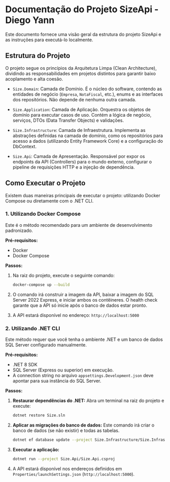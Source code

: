 # Documentação do Projeto SizeApi - Diego Yann

Este documento fornece uma visão geral da estrutura do projeto SizeApi e as instruções para executá-lo localmente.

## Estrutura do Projeto

O projeto segue os princípios da Arquitetura Limpa (Clean Architecture), dividindo as responsabilidades em projetos distintos para garantir baixo acoplamento e alta coesão.

-   `Size.Domain`: Camada de Domínio. É o núcleo do software, contendo as entidades de negócio (`Empresa`, `NotaFiscal`, etc.), enums e as interfaces dos repositórios. Não depende de nenhuma outra camada.

-   `Size.Application`: Camada de Aplicação. Orquestra os objetos de domínio para executar casos de uso. Contém a lógica de negócio, serviços, DTOs (Data Transfer Objects) e validações.

-   `Size.Infrastructure`: Camada de Infraestrutura. Implementa as abstrações definidas na camada de domínio, como os repositórios para acesso a dados (utilizando Entity Framework Core) e a configuração do DbContext.

-   `Size.Api`: Camada de Apresentação. Responsável por expor os endpoints da API (Controllers) para o mundo externo, configurar o pipeline de requisições HTTP e a injeção de dependência.

## Como Executar o Projeto

Existem duas maneiras principais de executar o projeto: utilizando Docker Compose ou diretamente com o .NET CLI.

### 1. Utilizando Docker Compose

Este é o método recomendado para um ambiente de desenvolvimento padronizado.

**Pré-requisitos:**
*   Docker
*   Docker Compose

**Passos:**

1.  Na raiz do projeto, execute o seguinte comando:

    ```bash
    docker-compose up --build
    ```

2.  O comando irá construir a imagem da API, baixar a imagem do SQL Server 2022 Express, e iniciar ambos os contêineres. O health check garante que a API só inicie após o banco de dados estar pronto.

3.  A API estará disponível no endereço: `http://localhost:5000`

### 2. Utilizando .NET CLI

Este método requer que você tenha o ambiente .NET e um banco de dados SQL Server configurado manualmente.

**Pré-requisitos:**
*   .NET 8 SDK
*   SQL Server (Express ou superior) em execução.
*   A connection string no arquivo `appsettings.Development.json` deve apontar para sua instância do SQL Server.

**Passos:**

1.  **Restaurar dependências do .NET:**
    Abra um terminal na raiz do projeto e execute:
    ```bash
    dotnet restore Size.sln
    ```

2.  **Aplicar as migrações do banco de dados:**
    Este comando irá criar o banco de dados (se não existir) e todas as tabelas.
    ```bash
    dotnet ef database update --project Size.Infrastructure/Size.Infrastructure.csproj --startup-project Size.Api/Size.Api.csproj
    ```

3.  **Executar a aplicação:**
    ```bash
    dotnet run --project Size.Api/Size.Api.csproj
    ```

4.  A API estará disponível nos endereços definidos em `Properties/launchSettings.json` (`http://localhost:5000`).
